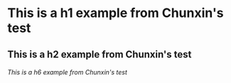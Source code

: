 # This is a h1 example from Chunxin's test
## This is a h2 example from Chunxin's test
###### This is a h6 example from Chunxin's test

